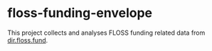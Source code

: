 # floss-funding-envelope

This project collects and analyses FLOSS funding related data from
[dir.floss.fund](https://dir.floss.fund/).

